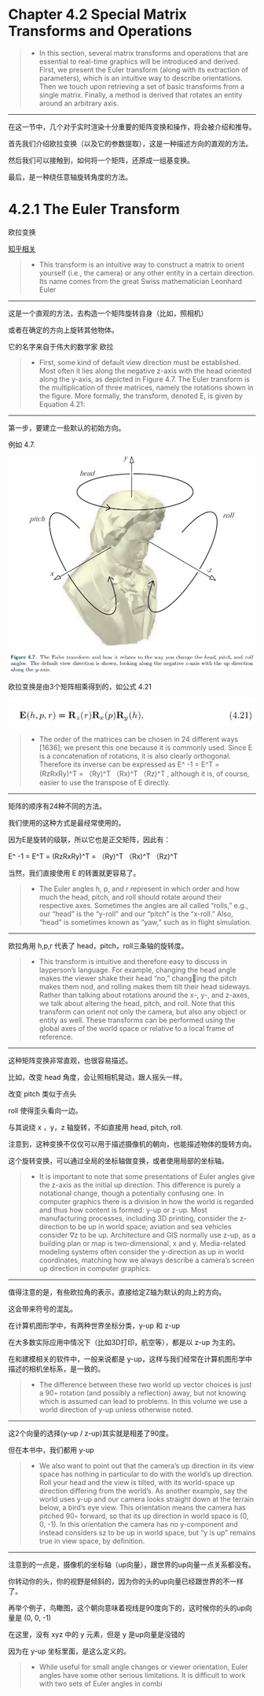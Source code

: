 ﻿# Chapter 4.2 Special Matrix Transforms and Operations

<script type="text/javascript" src="http://cdn.mathjax.org/mathjax/latest/MathJax.js?config=default"></script>

>* In this section, several matrix transforms and operations that are essential to real-time
graphics will be introduced and derived. First, we present the Euler transform (along
with its extraction of parameters), which is an intuitive way to describe orientations.
Then we touch upon retrieving a set of basic transforms from a single matrix. Finally,
a method is derived that rotates an entity around an arbitrary axis.
---
在这一节中，几个对于实时渲染十分重要的矩阵变换和操作，将会被介绍和推导。

首先我们介绍欧拉变换（以及它的参数提取），这是一种描述方向的直观的方法。

然后我们可以接触到，如何将一个矩阵，还原成一组基变换。

最后，是一种绕任意轴旋转角度的方法。

# 4.2.1 The Euler Transform
欧拉变换

[知乎相关](https://zhuanlan.zhihu.com/p/45404840)

>* This transform is an intuitive way to construct a matrix to orient yourself (i.e., the
camera) or any other entity in a certain direction. Its name comes from the great
Swiss mathematician Leonhard Euler
---
这是一个直观的方法，去构造一个矩阵旋转自身（比如，照相机）

或者在确定的方向上旋转其他物体。

它的名字来自于伟大的数学家 欧拉

>* First, some kind of default view direction must be established. Most often it
lies along the negative z-axis with the head oriented along the y-axis, as depicted in
Figure 4.7. The Euler transform is the multiplication of three matrices, namely the
rotations shown in the figure. More formally, the transform, denoted E, is given by
Equation 4.21:
---
第一步，要建立一些默认的初始方向。

例如 4.7.

![4.7](pic/4/4.7.png)

欧拉变换是由3个矩阵相乘得到的，如公式 4.21

![Formula 4 21](pic/4/formula_4_21.png)

>* The order of the matrices can be chosen in 24 different ways [1636]; we present this one
because it is commonly used. Since E is a concatenation of rotations, it is also clearly
orthogonal. Therefore its inverse can be expressed as E^ -1 = E^T = (RzRxRy)^T = （Ry)^T （Rx)^T （Rz)^T
, although it is, of course, easier to use the transpose of E directly.
---
矩阵的顺序有24种不同的方法。

我们使用的这种方式是最经常使用的。

因为E是旋转的级联，所以它也是正交矩阵，因此有：

E^ -1 = E^T = (RzRxRy)^T = （Ry)^T （Rx)^T （Rz)^T

当然，我们直接使用 E 的转置就更容易了。

>* The Euler angles h, p, and r represent in which order and how much the head,
pitch, and roll should rotate around their respective axes. Sometimes the angles are
all called “rolls,” e.g., our “head” is the “y-roll” and our “pitch” is the “x-roll.” Also,
“head” is sometimes known as “yaw,” such as in flight simulation.
---
欧拉角用 h,p,r 代表了 head，pitch，roll三条轴的旋转度。

>* This transform is intuitive and therefore easy to discuss in layperson’s language.
For example, changing the head angle makes the viewer shake their head “no,” 
changing the pitch makes them nod, and rolling makes them tilt their head sideways. Rather
than talking about rotations around the x-, y-, and z-axes, we talk about altering the
head, pitch, and roll. Note that this transform can orient not only the camera, but
also any object or entity as well. These transforms can be performed using the global
axes of the world space or relative to a local frame of reference.
---
这种矩阵变换非常直观，也很容易描述。

比如，改变 head 角度，会让照相机晃动，跟人摇头一样。 

改变 pitch 类似于点头

roll 使得歪头看向一边。

与其说绕 x ，y，z 轴旋转，不如直接用 head, pitch, roll.

注意到，这种变换不仅仅可以用于描述摄像机的朝向，也能描述物体的旋转方向。

这个旋转变换，可以通过全局的坐标轴做变换，或者使用局部的坐标轴。

>* It is important to note that some presentations of Euler angles give the z-axis
as the initial up direction. This difference is purely a notational change, though a
potentially confusing one. In computer graphics there is a division in how the world is
regarded and thus how content is formed: y-up or z-up. Most manufacturing processes,
including 3D printing, consider the z-direction to be up in world space; aviation and
sea vehicles consider ∇z to be up. Architecture and GIS normally use z-up, as a
building plan or map is two-dimensional, x and y. Media-related modeling systems
often consider the y-direction as up in world coordinates, matching how we always
describe a camera’s screen up direction in computer graphics.
---
值得注意的是，有些欧拉角的表示，直接给定Z轴为默认的向上的方向。

这会带来符号的混乱。

在计算机图形学中，有两种世界坐标分类，y-up 和 z-up

在大多数实际应用中情况下（比如3D打印，航空等），都是以 z-up 为主的。

在和建模相关的软件中，一般来说都是 y-up，这样与我们经常在计算机图形学中描述的相机坐标系，是一致的。

>* The difference between these two world up vector choices is just a 90◦
rotation (and possibly a reflection)
away, but not knowing which is assumed can lead to problems. In this volume we use
a world direction of y-up unless otherwise noted.
---
这2个向量的选择(y-up / z-up)其实就是相差了90度。

但在本书中，我们都用  y-up

>* We also want to point out that the camera’s up direction in its view space has
nothing in particular to do with the world’s up direction. Roll your head and the
view is tilted, with its world-space up direction differing from the world’s. As another
example, say the world uses y-up and our camera looks straight down at the terrain
below, a bird’s eye view. This orientation means the camera has pitched 90◦
forward,
so that its up direction in world space is (0, 0, -1). In this orientation the camera
has no y-component and instead considers sz to be up in world space, but “y is up”
remains true in view space, by definition.
---
注意到的一点是，摄像机的坐标轴（up向量），跟世界的up向量一点关系都没有。

你转动你的头，你的视野是倾斜的，因为你的头的up向量已经跟世界的不一样了。

再举个例子，鸟瞰图，这个朝向意味着视线是90度向下的，这时候你的头的up向量是 (0, 0, -1)

在这里，没有  xyz 中的 y 元素，但是 y 是up向量是没错的

因为在 y-up 坐标里面，是这么定义的。

>* While useful for small angle changes or viewer orientation, Euler angles have some
other serious limitations. It is difficult to work with two sets of Euler angles in combi

















